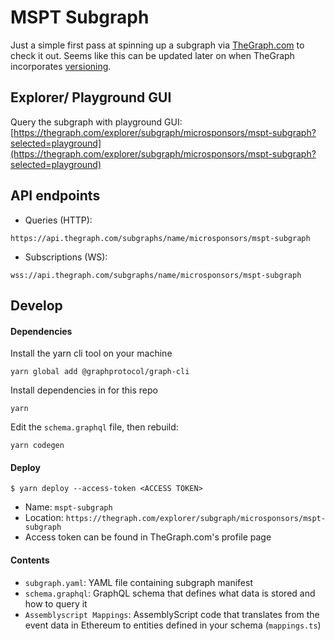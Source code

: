 # MSPT Subgraph

Just a simple first pass at spinning up a subgraph via [TheGraph.com](https://thegraph.com) to check it out. Seems like this can be updated later on when TheGraph incorporates [versioning](https://thegraph.com/docs/versioning).

## Explorer/ Playground GUI

Query the subgraph with playground GUI:
[https://thegraph.com/explorer/subgraph/microsponsors/mspt-subgraph?selected=playground](https://thegraph.com/explorer/subgraph/microsponsors/mspt-subgraph?selected=playground)

## API endpoints

- Queries (HTTP):
```
https://api.thegraph.com/subgraphs/name/microsponsors/mspt-subgraph
```

- Subscriptions (WS):
```
wss://api.thegraph.com/subgraphs/name/microsponsors/mspt-subgraph
```

## Develop

#### Dependencies
Install the yarn cli tool on your machine
```
yarn global add @graphprotocol/graph-cli
```
Install dependencies in for this repo
```
yarn
```
Edit the `schema.graphql` file, then rebuild:
```
yarn codegen
```

#### Deploy
```
$ yarn deploy --access-token <ACCESS TOKEN>
```
- Name: `mspt-subgraph`
- Location: `https://thegraph.com/explorer/subgraph/microsponsors/mspt-subgraph`
- Access token can be found in TheGraph.com's profile page

#### Contents
- `subgraph.yaml`: YAML file containing subgraph manifest
- `schema.graphql`: GraphQL schema that defines what data is stored and how to query it
- `Assemblyscript Mappings`: AssemblyScript code that translates from the event data in Ethereum to entities defined in your schema (`mappings.ts`)


